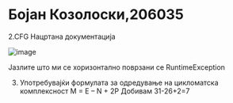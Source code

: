 # Бојан Козолоски,206035

2.CFG Нацртана документација

![image](https://github.com/Bojan-Kozoloski/SI_2024_lab2_206035/assets/86926746/4b78e1de-6a95-424d-929d-411d26f1ce53)

Јазлите што ми се хоризонтално поврзани се RuntimeException

3. Употребувајќи формулата за одредување на цикломатска комплексност M = E – N + 2P
   Добивам 31-26+2=7






